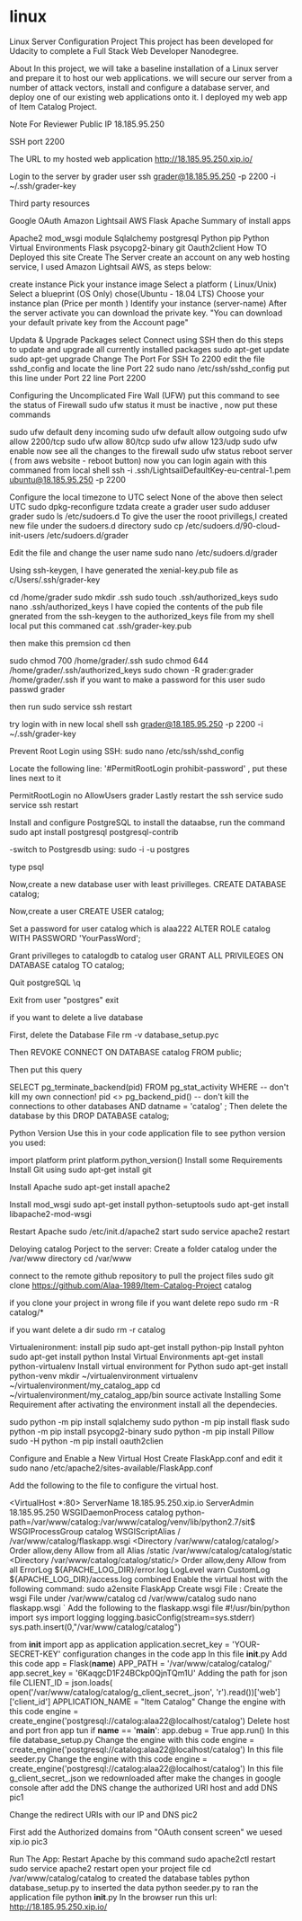 # linux
Linux Server Configuration Project
This project has been developed for Udacity to complete a Full Stack Web Developer Nanodegree.

About
In this project, we will take a baseline installation of a Linux server and prepare it to host our web applications. we will secure our server from a number of attack vectors, install and configure a database server, and deploy one of our existing web applications onto it. I deployed my web app of Item Catalog Project.

Note For Reviewer
Public IP 18.185.95.250

SSH port 2200

The URL to my hosted web application http://18.185.95.250.xip.io/

Login to the server by grader user ssh grader@18.185.95.250 -p 2200 -i ~/.ssh/grader-key

Third party resources

Google OAuth
Amazon Lightsail AWS
Flask
Apache
Summary of install apps

Apache2
mod_wsgi module
Sqlalchemy
postgresql
Python
pip
Python Virtual Environments
Flask
psycopg2-binary
git
Oauth2client
How TO Deployed this site
Create The Server
create an account on any web hosting service, I used Amazon Lightsail AWS, as steps below:

create instance
Pick your instance image
Select a platform ( Linux/Unix)
Select a blueprint (OS Only)
chose(Ubuntu - 18.04 LTS)
Choose your instance plan (Price per month )
Identify your instance (server-name)
After the server activate you can download the private key. 
"You can download your default private key from the Account page"

Updata & Upgrade Packages
select Connect using SSH then do this steps to update and upgrade all currently installed packages
sudo apt-get update
 sudo apt-get upgrade
Change The Port For SSH To 2200
edit the file sshd_config and locate the line Port 22 sudo nano /etc/ssh/sshd_config put this line under Port 22 line Port 2200

Configuring the Uncomplicated Fire Wall (UFW)
put this command to see the status of Firewall sudo ufw status it must be inactive , now put these commands

sudo ufw default deny incoming
sudo ufw default allow outgoing
sudo ufw allow 2200/tcp
sudo ufw allow 80/tcp
sudo ufw allow 123/udp
sudo ufw enable
now see all the changes to the firewall sudo ufw status reboot server ( from aws website - reboot button) now you can login again with this commaned from local shell ssh -i .ssh/LightsailDefaultKey-eu-central-1.pem ubuntu@18.185.95.250 -p 2200

Configure the local timezone to UTC
select None of the above then select UTC sudo dpkg-reconfigure tzdata
create a grader user
sudo adduser grader sudo ls /etc/sudoers.d
To give the user the rooot privillegs,I created new file under the sudoers.d directory sudo cp /etc/sudoers.d/90-cloud-init-users /etc/sudoers.d/grader

Edit the file and change the user name sudo nano /etc/sudoers.d/grader

Using ssh-keygen, I have generated the xenial-key.pub file as c/Users/.ssh/grader-key

cd /home/grader
sudo mkdir .ssh
sudo touch .ssh/authorized_keys
sudo nano .ssh/authorized_keys
I have copied the contents of the pub file gnerated from the ssh-keygen to the authorized_keys file from my shell local put this commaned cat .ssh/grader-key.pub

then make this premsion cd then

sudo chmod 700 /home/grader/.ssh
sudo chmod 644 /home/grader/.ssh/authorized_keys
sudo chown -R grader:grader /home/grader/.ssh
if you want to make a password for this user sudo passwd grader

then run sudo service ssh restart

try login with in new local shell ssh grader@18.185.95.250 -p 2200 -i ~/.ssh/grader-key

Prevent Root Login using SSH:
sudo nano /etc/ssh/sshd_config

Locate the following line: '#PermitRootLogin prohibit-password' , put these lines next to it

PermitRootLogin no
AllowUsers grader
Lastly restart the ssh service sudo service ssh restart

Install and configure PostgreSQL
to install the dataabse, run the command sudo apt install postgresql postgresql-contrib

-switch to Postgresdb using: sudo -i -u postgres

type psql

Now,create a new database user with least privilleges. CREATE DATABASE catalog;

Now,create a user CREATE USER catalog;

Set a password for user catalog which is alaa222 ALTER ROLE catalog WITH PASSWORD 'YourPassWord';

Grant privilleges to catalogdb to catalog user GRANT ALL PRIVILEGES ON DATABASE catalog TO catalog;

Quit postgreSQL \q

Exit from user "postgres" exit

if you want to delete a live database

First, delete the Database File rm -v database_setup.pyc

Then REVOKE CONNECT ON DATABASE catalog FROM public;

Then put this query

SELECT
    pg_terminate_backend(pid)
FROM
    pg_stat_activity
WHERE
    -- don't kill my own connection!
    pid <> pg_backend_pid()
    -- don't kill the connections to other databases
    AND datname = 'catalog'
    ;
Then delete the database by this DROP DATABASE catalog;

Python Version
Use this in your code application file to see python version you used:

import platform
print platform.python_version()
Install some Requirements
Install Git using sudo apt-get install git

Install Apache sudo apt-get install apache2

Install mod_wsgi sudo apt-get install python-setuptools sudo apt-get install libapache2-mod-wsgi

Restart Apache sudo /etc/init.d/apache2 start sudo service apache2 restart

Deloying catalog Porject to the server:
Create a folder catalog under the /var/www directory cd /var/www

connect to the remote github repository to pull the project files sudo git clone https://github.com/Alaa-1989/Item-Catalog-Project catalog

if you clone your project in wrong file
if you want delete repo sudo rm -R catalog/*

if you want delete a dir sudo rm -r catalog

Virtualenironment:
install pip sudo apt-get install python-pip
Install pyhton sudo apt-get install python
Instal Virtual Environments apt-get install python-virtualenv
Install virtual environment for Python
sudo apt-get install python-venv
mkdir ~/virtualenvironment
virtualenv ~/virtualenvironment/my_catalog_app
cd ~/virtualenvironment/my_catalog_app/bin
source activate
Installing Some Requirement
after activating the environment install all the dependecies.

sudo python -m pip install sqlalchemy
sudo python -m pip install flask
sudo python -m pip install psycopg2-binary
sudo python -m pip install Pillow
sudo -H python -m pip install oauth2clien

Configure and Enable a New Virtual Host
Create FlaskApp.conf and edit it sudo nano /etc/apache2/sites-available/FlaskApp.conf

Add the following to the file to configure the virtual host.

<VirtualHost *:80>
             ServerName 18.185.95.250.xip.io
             ServerAdmin 18.185.95.250
             WSGIDaemonProcess catalog python-path=/var/www/catalog:/var/www/catalog/venv/lib/python2.7/sit$
             WSGIProcessGroup catalog
             WSGIScriptAlias / /var/www/catalog/flaskapp.wsgi
             <Directory /var/www/catalog/catalog/>
                     Order allow,deny
                     Allow from all
             </Directory>
             Alias /static /var/www/catalog/catalog/static
             <Directory /var/www/catalog/catalog/static/>
                     Order allow,deny
                     Allow from all
             </Directory>
             ErrorLog ${APACHE_LOG_DIR}/error.log
             LogLevel warn
             CustomLog ${APACHE_LOG_DIR}/access.log combined
 </VirtualHost>
Enable the virtual host with the following command: sudo a2ensite FlaskApp
Create wsgi File :
Create the wsgi File under /var/www/catalog
cd /var/www/catalog sudo nano flaskapp.wsgi ` Add the following to the flaskapp.wsgi file
#!/usr/bin/python
import sys
import logging
logging.basicConfig(stream=sys.stderr)
sys.path.insert(0,"/var/www/catalog/catalog")

from __init__ import app as application
application.secret_key = 'YOUR-SECRET-KEY'
configuration changes in the code app
In this file __init__.py
Add this code
app = Flask(__name__)
APP_PATH = '/var/www/catalog/catalog/'
app.secret_key = '6KaqgcD1F24BCkp0QjnTQm1U'
Adding the path for json file
CLIENT_ID = json.loads(
    open('/var/www/catalog/catalog/g_client_secret_.json', 'r').read())['web']['client_id']
APPLICATION_NAME = "Item Catalog"
Change the engine with this code
engine = create_engine('postgresql://catalog:alaa22@localhost/catalog')
Delete host and port fron app tun
if __name__ == '__main__':
    app.debug = True
    app.run()
In this file database_setup.py
Change the engine with this code
engine = create_engine('postgresql://catalog:alaa22@localhost/catalog')
In this file seeder.py
Change the engine with this code
engine = create_engine('postgresql://catalog:alaa22@localhost/catalog')
In this file g_client_secret_.json
we redownloaded after make the changes in google console after add the DNS
change the authorized URI host and add DNS
pic1

Change the redirect URIs with our IP and DNS
pic2

First add the Authorized domains from "OAuth consent screen" we uesed xip.io
pic3

Run The App:
Restart Apache by this command sudo apache2ctl restart sudo service apache2 restart
open your project file cd /var/www/catalog/catalog
to created the database tables python database_setup.py
to inserted the data python seeder.py
to ran the application file python __init__.py
In the browser run this url:
http://18.185.95.250.xip.io/


